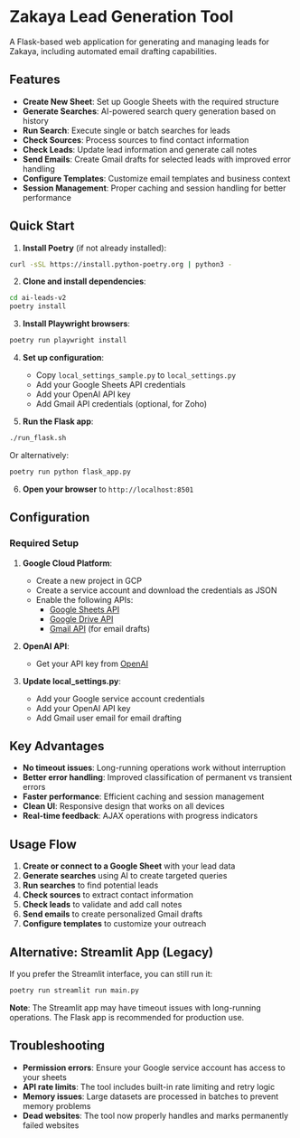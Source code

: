# Zakaya Lead Generation Tool

A Flask-based web application for generating and managing leads for Zakaya, including automated email drafting capabilities.

## Features

- **Create New Sheet**: Set up Google Sheets with the required structure
- **Generate Searches**: AI-powered search query generation based on history
- **Run Search**: Execute single or batch searches for leads
- **Check Sources**: Process sources to find contact information
- **Check Leads**: Update lead information and generate call notes
- **Send Emails**: Create Gmail drafts for selected leads with improved error handling
- **Configure Templates**: Customize email templates and business context
- **Session Management**: Proper caching and session handling for better performance

## Quick Start

1. **Install Poetry** (if not already installed):
```bash
curl -sSL https://install.python-poetry.org | python3 -
```

2. **Clone and install dependencies**:
```bash
cd ai-leads-v2
poetry install
```

3. **Install Playwright browsers**:
```bash
poetry run playwright install
```

4. **Set up configuration**:
   - Copy `local_settings_sample.py` to `local_settings.py`
   - Add your Google Sheets API credentials
   - Add your OpenAI API key
   - Add Gmail API credentials (optional, for Zoho)

5. **Run the Flask app**:
```bash
./run_flask.sh
```
   Or alternatively:
```bash
poetry run python flask_app.py
```

6. **Open your browser** to `http://localhost:8501`

## Configuration

### Required Setup

1. **Google Cloud Platform**:
   - Create a new project in GCP
   - Create a service account and download the credentials as JSON
   - Enable the following APIs:
     - [Google Sheets API](https://console.cloud.google.com/apis/library/sheets.googleapis.com)
     - [Google Drive API](https://console.cloud.google.com/apis/library/drive.googleapis.com)
     - [Gmail API](https://console.cloud.google.com/apis/library/gmail.googleapis.com) (for email drafts)

2. **OpenAI API**:
   - Get your API key from [OpenAI](https://platform.openai.com/api-keys)

3. **Update local_settings.py**:
   - Add your Google service account credentials
   - Add your OpenAI API key
   - Add Gmail user email for email drafting

## Key Advantages

- **No timeout issues**: Long-running operations work without interruption
- **Better error handling**: Improved classification of permanent vs transient errors
- **Faster performance**: Efficient caching and session management
- **Clean UI**: Responsive design that works on all devices
- **Real-time feedback**: AJAX operations with progress indicators

## Usage Flow

1. **Create or connect to a Google Sheet** with your lead data
2. **Generate searches** using AI to create targeted queries
3. **Run searches** to find potential leads
4. **Check sources** to extract contact information
5. **Check leads** to validate and add call notes
6. **Send emails** to create personalized Gmail drafts
7. **Configure templates** to customize your outreach

## Alternative: Streamlit App (Legacy)

If you prefer the Streamlit interface, you can still run it:

```bash
poetry run streamlit run main.py
```

**Note**: The Streamlit app may have timeout issues with long-running operations. The Flask app is recommended for production use.

## Troubleshooting

- **Permission errors**: Ensure your Google service account has access to your sheets
- **API rate limits**: The tool includes built-in rate limiting and retry logic
- **Memory issues**: Large datasets are processed in batches to prevent memory problems
- **Dead websites**: The tool now properly handles and marks permanently failed websites
